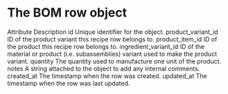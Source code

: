 # The BOM row object

Attribute Description id Unique identifier for the object. product_variant_id ID of the
product variant this recipe row belongs to. product_item_id ID of the product this
recipe row belongs to. ingredient_variant_id ID of the material or product (i.e.
subassemblies) variant used to make the product variant. quantity The quantity used to
manufacture one unit of the product. notes A string attached to the object to add any
internal comments. created_at The timestamp when the row was created. updated_at The
timestamp when the row was last updated.
